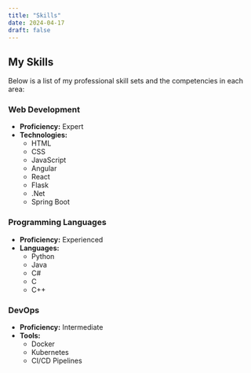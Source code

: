 ```yaml
---
title: "Skills"
date: 2024-04-17
draft: false
---
```


## My Skills

Below is a list of my professional skill sets and the competencies in each area:

### Web Development
- **Proficiency:** Expert
- **Technologies:**
  - HTML
  - CSS
  - JavaScript
  - Angular
  - React
  - Flask
  - .Net
  - Spring Boot


### Programming Languages
- **Proficiency:** Experienced
- **Languages:**
  - Python
  - Java
  - C#
  - C
  - C++

### DevOps
- **Proficiency:** Intermediate
- **Tools:**
  - Docker
  - Kubernetes
  - CI/CD Pipelines
